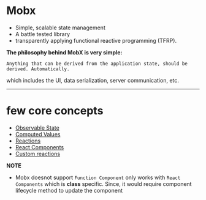 # Mobx

- Simple, scalable state management
- A battle tested library
- transparently applying functional reactive programming (TFRP).

**The philosophy behind MobX is very simple:**

`Anything that can be derived from the application state, should be derived. Automatically.`

which includes the UI, data serialization, server communication, etc.

---

# few core concepts

- [Observable State](https://egghead.io/lessons/react-sync-the-ui-with-the-app-state-using-mobx-observable-and-observer-in-react)
- [Computed Values]()
- [Reactions]()
- [React Components]()
- [Custom reactions]()

**NOTE**

- Mobx doesnot support `Function Component` only works with `React Components` which is **class** specific. Since, it would require component lifecycle method to update the component
